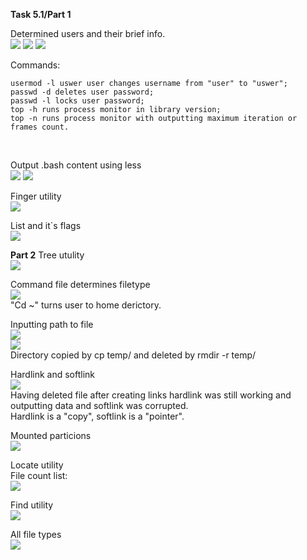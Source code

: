 **Task 5.1/Part 1**
<br>

Determined users and their brief info.
<br>
<img src="https://github.com/HighLandner/DevOps_online_Kharkiv_2021Q1/blob/master/m5/task5.1/images/w.png">
<img src="https://github.com/HighLandner/DevOps_online_Kharkiv_2021Q1/blob/master/m5/task5.1/images/w%20-s.png">
<img src="https://github.com/HighLandner/DevOps_online_Kharkiv_2021Q1/blob/master/m5/task5.1/images/w%20-i.png">
<br>

Commands:
<br>
```
usermod -l uswer user changes username from "user" to "uswer";
passwd -d deletes user password;
passwd -l locks user password;
top -h runs process monitor in library version;
top -n runs process monitor with outputting maximum iteration or frames count.
```
<br>

Output .bash content using less
<br>
<img src="https://github.com/HighLandner/DevOps_online_Kharkiv_2021Q1/blob/master/m5/task5.1/images/less_bash.png">
<img src="https://github.com/HighLandner/DevOps_online_Kharkiv_2021Q1/blob/master/m5/task5.1/images/less_bash_2.png">
<br>

Finger utility
<br>
<img src="https://github.com/HighLandner/DevOps_online_Kharkiv_2021Q1/blob/master/m5/task5.1/images/finger.png">
<br>

List and it`s flags
<br>
<imf src="https://github.com/HighLandner/DevOps_online_Kharkiv_2021Q1/blob/master/m5/task5.1/images/ls%20-a.png">
<img src="https://github.com/HighLandner/DevOps_online_Kharkiv_2021Q1/blob/master/m5/task5.1/images/ls%20-l.png">
<br>

**Part 2**
Tree utulity
<br>
<img src="https://github.com/HighLandner/DevOps_online_Kharkiv_2021Q1/blob/master/m5/task5.1/images/tree.png">
<br>

Command file determines filetype
<br>
<img src="https://github.com/HighLandner/DevOps_online_Kharkiv_2021Q1/blob/master/m5/task5.1/images/filetype.png">
<br>
"Cd ~" turns user to home derictory.
<br>

Inputting path to file
<br>
<img src="https://github.com/HighLandner/DevOps_online_Kharkiv_2021Q1/blob/master/m5/task5.1/images/path_to_file.png">
<br>
<img src="https://github.com/HighLandner/DevOps_online_Kharkiv_2021Q1/blob/master/m5/task5.1/images/cp_file.png">
<br>
Directory copied by cp temp/ and deleted by rmdir -r temp/
<br> 

Hardlink and softlink
<br>
<img src="https://github.com/HighLandner/DevOps_online_Kharkiv_2021Q1/blob/master/m5/task5.1/images/hard_and_soft.png">
<br>
Having deleted file after creating links hardlink was still working and outputting data and softlink was corrupted.
<br>
Hardlink is a "copy", softlink is a "pointer".
<br>

Mounted particions
<br>
<img src="https://github.com/HighLandner/DevOps_online_Kharkiv_2021Q1/blob/master/m5/task5.1/images/devices.png">
<br>

Locate utility
<br>
File count list:
<br>
<img src="https://github.com/HighLandner/DevOps_online_Kharkiv_2021Q1/blob/master/m5/task5.1/images/locate.jpg">
<br>

Find utility
<br>
<img src="https://github.com/HighLandner/DevOps_online_Kharkiv_2021Q1/blob/master/m5/task5.1/images/find_host.png">
<br>

All file types
<br>
<img src="https://github.com/HighLandner/DevOps_online_Kharkiv_2021Q1/blob/master/m5/task5.1/images/all_file_types.png">
<br>

